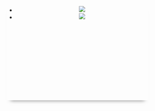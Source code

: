 <script src="https://cdnjs.cloudflare.com/ajax/libs/jquery/3.1.1/jquery.js"></script>
<link rel="stylesheet" href="https://cdnjs.cloudflare.com/ajax/libs/ResponsiveSlides.js/1.53/responsiveslides.min.css">
<script src="https://cdnjs.cloudflare.com/ajax/libs/ResponsiveSlides.js/1.53/responsiveslides.min.js"></script>
<script>
  $(function() {
    $(".slide").responsiveSlides({
      auto    : true,
      pause   : true,
      speed   : 500,
      timeout : 4000
    });
  });
</script>

<div align="center">
  <ul class="slide" style="width: 350px; height: 250px; box-shadow: 0 10px 10px -10px #777">
    <li><img src="http://minetest.wiki.fc2.com/image/screenshot_1.png"></li>
    <li><img src="http://minetest.wiki.fc2.com/image/screenshot_2.png"></li>
  </ul>
</div>
